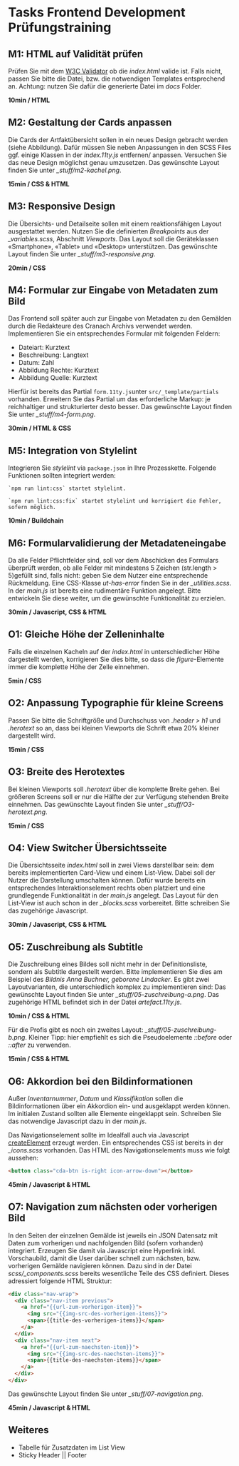 # Tasks Frontend Development Prüfungstraining

## M1: HTML auf Validität prüfen

Prüfen Sie mit dem [W3C Validator](https://validator.w3.org/nu/#textarea) ob die *index.html* valide ist. Falls nicht, passen Sie bitte die Datei, bzw. die notwendigen Templates entsprechend an. Achtung: nutzen Sie dafür die generierte Datei im *docs* Folder.

**10min / HTML**

## M2: Gestaltung der Cards anpassen

Die Cards der Artfaktübersicht sollen in ein neues Design gebracht werden (siehe Abbildung). Dafür müssen Sie neben Anpassungen in den SCSS Files ggf. einige Klassen in der *index.11ty.js* entfernen/ anpassen. Versuchen Sie das neue Design möglichst genau umzusetzen.
Das gewünschte Layout finden Sie unter *_stuff/m2-kachel.png*.

**15min / CSS & HTML**

## M3: Responsive Design

Die Übersichts- und Detailseite sollen mit einem reaktionsfähigen Layout ausgestattet werden. Nutzen Sie die definierten *Breakpoints* aus der *_variables.scss*, Abschnitt *Viewports*.  Das Layout soll die Geräteklassen «Smartphone», «Tablet» und «Desktop» unterstützen. 
Das gewünschte Layout finden Sie unter *_stuff/m3-responsive.png*.

**20min / CSS**

## M4: Formular zur Eingabe von Metadaten zum Bild

Das Frontend soll später auch zur Eingabe von Metadaten zu den Gemälden durch die Redakteure des Cranach Archivs verwendet werden. Implementieren Sie ein entsprechendes Formular mit folgenden Feldern:

* Dateiart: Kurztext
* Beschreibung: Langtext
* Datum: Zahl
* Abbildung Rechte: Kurztext
* Abbildung Quelle: Kurztext

Hierfür ist bereits das Partial `form.11ty.js`unter `src/_template/partials` vorhanden. Erweitern Sie das Partial um das erforderliche Markup: je reichhaltiger und strukturierter desto besser. Das gewünschte Layout finden Sie unter *_stuff/m4-form.png*.


**30min / HTML & CSS**

## M5: Integration von Stylelint

Integrieren Sie *stylelint* via `package.json` in Ihre Prozesskette. Folgende Funktionen sollten integriert werden:

```
`npm run lint:css` startet stylelint.

`npm run lint:css:fix` startet stylelint und korrigiert die Fehler, sofern möglich.

``` 

**10min / Buildchain**

## M6: Formularvalidierung der Metadateneingabe

Da alle Felder Pflichtfelder sind, soll vor dem Abschicken des Formulars überprüft werden, ob alle Felder mit mindestens 5 Zeichen (str.length > 5)gefüllt sind, falls nicht: geben Sie dem Nutzer eine entsprechende Rückmeldung. Eine CSS-Klasse *ut-has-error* finden Sie in der *_utilities.scss*. In der *main.js* ist bereits eine rudimentäre Funktion angelegt. Bitte entwickeln Sie diese weiter, um die gewünschte Funktionalität zu erzielen.

**30min / Javascript, CSS & HTML**


## O1: Gleiche Höhe der Zelleninhalte

Falls die einzelnen Kacheln auf der *index.html* in unterschiedlicher Höhe dargestellt werden, korrigieren Sie dies bitte, so dass die *figure*-Elemente immer die komplette Höhe der Zelle einnehmen.

**5min / CSS**

## O2: Anpassung Typographie für kleine Screens

Passen Sie bitte die Schriftgröße und Durchschuss von *.header > h1* und *.herotext* so an, dass bei kleinen Viewports die Schrift etwa 20% kleiner dargestellt wird. 

**15min / CSS**

## O3: Breite des Herotextes

Bei kleinen Viewports soll *.herotext* über die komplette Breite gehen. Bei größeren Screens soll er nur die Hälfte der zur Verfügung stehenden Breite einnehmen. 
Das gewünschte Layout finden Sie unter *_stuff/O3-herotext.png*.

**15min / CSS**

## O4: View Switcher Übersichtsseite

Die Übersichtsseite *index.html* soll in zwei Views darstellbar sein: dem bereits implementierten Card-View und einem List-View. Dabei soll der Nutzer die Darstellung umschalten können. Dafür wurde bereits ein entsprechendes Interaktionselement rechts oben platziert und eine grundlegende Funktionalität in der *main.js* angelegt. Das Layout für den List-View ist auch schon in der *_blocks.scss* vorbereitet. Bitte schreiben Sie das zugehörige Javascript.

**30min / Javascript, CSS & HTML**

## O5: Zuschreibung als Subtitle

Die Zuschreibung eines Bildes soll nicht mehr in der Definitionsliste, sondern als Subtitle dargestellt werden. Bitte implementieren Sie dies am Beispiel des *Bildnis Anna Buchner, geborene Lindacker*.  Es gibt zwei Layoutvarianten, die unterschiedlich komplex zu implementieren sind:
Das gewünschte Layout finden Sie unter *_stuff/05-zuschreibung-a.png*. Das zugehörige HTML befindet sich in der Datei *artefact.11ty.js*.

**10min / CSS & HTML**

Für die Profis gibt es noch ein zweites Layout: *_stuff/05-zuschreibung-b.png*. Kleiner Tipp: hier empfiehlt es sich die Pseudoelemente *::before* oder *::after* zu verwenden.

**15min / CSS & HTML**

## O6: Akkordion bei den Bildinformationen

Außer *Inventarnummer*, *Datum* und *Klassifikation* sollen die Bildinformationen über ein Akkordion ein- und ausgeklappt werden können. Im initialen Zustand sollten alle Elemente eingeklappt sein. Schreiben Sie das notwendige Javascript dazu in der *main.js*. 

Das Navigationselement sollte im Idealfall auch via Javascript [createElement](https://developer.mozilla.org/de/docs/Web/API/Document/createElement) erzeugt werden. Ein entsprechendes CSS ist bereits in der *_icons.scss* vorhanden. Das HTML des Navigationselements muss wie folgt aussehen:

```html
<button class="cda-btn is-right icon-arrow-down"></button>
```

**45min / Javascript & HTML**

## O7: Navigation zum nächsten oder vorherigen Bild

In den Seiten der einzelnen Gemälde ist jeweils ein JSON Datensatz mit Daten zum vorherigen und nachfolgenden Bild (sofern vorhanden) integriert. Erzeugen Sie damit via Javascript eine Hyperlink inkl. Vorschaubild, damit die User darüber schnell zum nächsten, bzw. vorherigen Gemälde navigieren können. Dazu sind in der Datei *scss/_components.scss* bereits wesentliche Teile des CSS definiert. Dieses adressiert folgende HTML Struktur:

```html
<div class="nav-wrap">
  <div class="nav-item previous">
    <a href="{{url-zum-vorherigen-item}}">
      <img src="{{img-src-des-vorherigen-items}}">
      <span>{{title-des-vorherigen-items}}</span>
    </a>
  </div>
  <div class="nav-item next">
    <a href="{{url-zum-naechsten-item}}">
      <img src="{{img-src-des-naechsten-items}}">
      <span>{{title-des-naechsten-items}}</span>
    </a>
  </div>
</div>
```

Das gewünschte Layout finden Sie unter *_stuff/07-navigation.png*.

**45min / Javascript & HTML**


## Weiteres
- Tabelle für Zusatzdaten im List View
- Sticky Header || Footer
